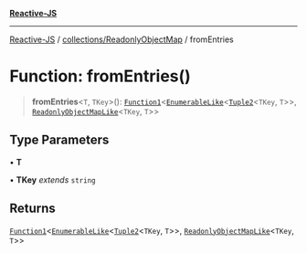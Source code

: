 [**Reactive-JS**](../../../README.md)

***

[Reactive-JS](../../../README.md) / [collections/ReadonlyObjectMap](../README.md) / fromEntries

# Function: fromEntries()

> **fromEntries**\<`T`, `TKey`\>(): [`Function1`](../../../functions/type-aliases/Function1.md)\<[`EnumerableLike`](../../interfaces/EnumerableLike.md)\<[`Tuple2`](../../../functions/type-aliases/Tuple2.md)\<`TKey`, `T`\>\>, [`ReadonlyObjectMapLike`](../../type-aliases/ReadonlyObjectMapLike.md)\<`TKey`, `T`\>\>

## Type Parameters

• **T**

• **TKey** *extends* `string`

## Returns

[`Function1`](../../../functions/type-aliases/Function1.md)\<[`EnumerableLike`](../../interfaces/EnumerableLike.md)\<[`Tuple2`](../../../functions/type-aliases/Tuple2.md)\<`TKey`, `T`\>\>, [`ReadonlyObjectMapLike`](../../type-aliases/ReadonlyObjectMapLike.md)\<`TKey`, `T`\>\>
